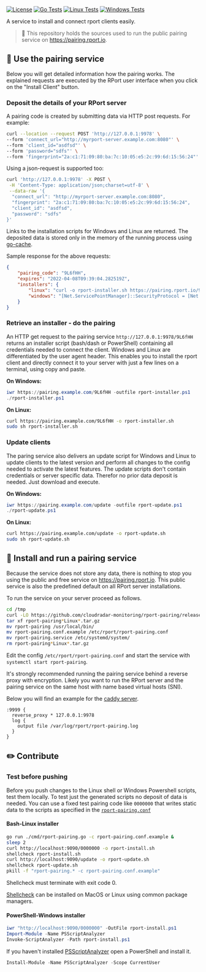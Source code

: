 
[![License](https://img.shields.io/github/license/cloudradar-monitoring/rport-pairing?style=for-the-badge)](https://github.com/cloudradar-monitoring/rport-pairing/blob/main/LICENSE)
[![Go Tests](https://img.shields.io/github/workflow/status/cloudradar-monitoring/rport-pairing/Go%20Test?style=for-the-badge&label=Go%20Tests&logo=Go)](https://github.com/cloudradar-monitoring/rport-pairing/actions/workflows/functional_test_linux.yml)
[![Linux Tests](https://img.shields.io/github/workflow/status/cloudradar-monitoring/rport-pairing/Functional%20Test%20Linux?style=for-the-badge&label=Linux%20Tests&logo=Linux)](https://github.com/cloudradar-monitoring/rport-pairing/actions/workflows/functional_test_linux.yml)
[![Windows Tests](https://img.shields.io/github/workflow/status/cloudradar-monitoring/rport-pairing/Functional%20Test%20Windows?style=for-the-badge&label=Windows%20Tests&logo=Windows)](https://github.com/cloudradar-monitoring/rport-pairing/actions/workflows/functional_test_windows.yml)

A service to install and connect rport clients easily.

> 📣 This repository holds the sources used to run the public pairing service on https://pairing.rport.io.

## 👫 Use the pairing service
Below you will get detailed information how the pairing works. The explained requests are executed by the RPort user interface when you click on the "Install Client" button.
### Deposit the details of your RPort server
A pairing code is created by submitting data via HTTP post requests. For example:
```bash
curl --location --request POST 'http://127.0.0.1:9978' \
--form 'connect_url="http://myrport-server.example.com:8080"' \
--form 'client_id="asdfsd"' \
--form 'password="sdfs"' \
--form 'fingerprint="2a:c1:71:09:80:ba:7c:10:05:e5:2c:99:6d:15:56:24"'
```
Using a json-request is supported too:
````bash
curl 'http://127.0.0.1:9978' -X POST \
 -H 'Content-Type: application/json;charset=utf-8' \
 --data-raw '{
  "connect_url": "http://myrport-server.example.com:8080",
  "fingerprint": "2a:c1:71:09:80:ba:7c:10:05:e5:2c:99:6d:15:56:24",
  "client_id": "asdfsd",
  "password": "sdfs"
}'
````

Links to the installation scripts for Windows and Linux are returned. The deposited data is stored only in the memory of the running process using [go-cache](https://github.com/patrickmn/go-cache). 

Sample response for the above requests:
```json
{
    "pairing_code": "9L6fHH",
    "expires": "2022-04-08T09:39:04.282519Z",
    "installers": {
        "linux": "curl -o rport-installer.sh https://pairing.rport.io/9L6fHH && sudo sh rport-installer.sh",
        "windows": "[Net.ServicePointManager]::SecurityProtocol = [Net.SecurityProtocolType]::Tls12\n$url=\"https://pairing.rport.io/9L6fHH\"\nInvoke-WebRequest -Uri $url -OutFile \"rport-installer.bat\"\nexec rport-installer.bat"
    }
}
```
### Retrieve an installer - do the pairing
An HTTP get request to the pairing service `http://127.0.0.1:9978/9L6fHH` returns an installer script (bash/dash or PowerShell) containing all credentials needed to connect the client.
Windows and Linux are differentiated by the user agent header.
This enables you to install the rport client and directly connect it to your server with just a few lines on a terminal, using copy and paste.

**On Windows:**
```powershell
iwr https://pairing.example.com/9L6fHH -outfile rport-installer.ps1
./rport-installer.ps1
```

**On Linux:**
```bash
curl https://pairing.example.com/9L6fHH -o rport-installer.sh
sudo sh rport-installer.sh
```

### Update clients
The paring service also delivers an update script for Windows and Linux to update clients to the latest version and perform all changes to the config needed to activate the latest features.
The update scripts don't contain credentials or server specific data. Therefor no prior data deposit is needed. Just download and execute.

**On Windows:**
```powershell
iwr https://pairing.example.com/update -outfile rport-update.ps1
./rport-update.ps1
```

**On Linux:**
```bash
curl https://pairing.example.com/update -o rport-update.sh
sudo sh rport-update.sh
```

## 🚚 Install and run a pairing service
Because the service does not store any data, there is nothing to stop you using the public and free service on https://pairing.rport.io.
This public service is also the predefined default on all RPort server installations.

To run the service on your server proceed as follows.

````bash
cd /tmp
curl -LO https://github.com/cloudradar-monitoring/rport-pairing/releases/latest/download/rport-pairing_Linux_$(uname -m).tar.gz
tar xf rport-pairing*Linux*.tar.gz
mv rport-pairing /usr/local/bin/
mv rport-pairing.conf.example /etc/rport/rport-pairing.conf
mv rport-pairing.service /etc/systemd/system/
rm rport-pairing*Linux*.tar.gz
````

Edit the config `/etc/rport/rport-pairing.conf` and start the service with `systemctl start rport-pairing`.

It's strongly recommended running the pairing service behind a reverse proxy with encryption. 
Likely you want to run the RPort server and the pairing service on the same host with name based virtual hosts (SNI).

Below you will find an example for the [caddy server](https://caddyserver.com/).
```
:9999 {
  reverse_proxy * 127.0.0.1:9978
  log {
	output file /var/log/rport/rport-pairing.log
  }
}
```

## ✏️ Contribute
### Test before pushing
Before you push changes to the Linux shell or Windows Powershell scripts, test them locally.
To test just the generated scripts no deposit of data is needed. 
You can use a fixed test pairing code like `0000000` that writes static data to the scripts as specified in the [`rport-pairing.conf`](./rport-pairing.conf.example) 
#### Bash-Linux installer
```bash
go run ./cmd/rport-pairing.go -c rport-pairing.conf.example &
sleep 2
curl http://localhost:9090/0000000 -o rport-install.sh
shellcheck rport-install.sh
curl http://localhost:9090/update -o rport-update.sh
shellcheck rport-update.sh
pkill -f "rport-pairing.* -c rport-pairing.conf.example"
```
Shellcheck must terminate with exit code 0.

[Shellcheck](https://github.com/koalaman/shellcheck#user-content-installing) can be installed on MacOS or Linux using common package managers.

#### PowerShell-Windows installer
```powershell
iwr "http://localhost:9090/0000000" -OutFile rport-install.ps1
Import-Module -Name PSScriptAnalyzer
Invoke-ScriptAnalyzer -Path rport-install.ps1
```

If you haven't installed [PSScriptAnalyzer](https://github.com/PowerShell/PSScriptAnalyzer) open a PowerShell and install it.
```powershell
Install-Module -Name PSScriptAnalyzer -Scope CurrentUser
```


